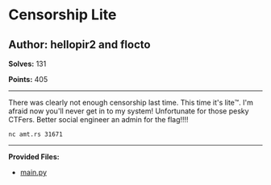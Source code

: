 # Censorship Lite

## Author: hellopir2 and flocto

**Solves:** 131

**Points:** 405

---

There was clearly not enough censorship last time. This time it's lite:tm:. I'm afraid now you'll never get in to my system! Unfortunate for those pesky CTFers. Better social engineer an admin for the flag!!!!

`nc amt.rs 31671`

---

**Provided Files:**

- [main.py](./main.py)
